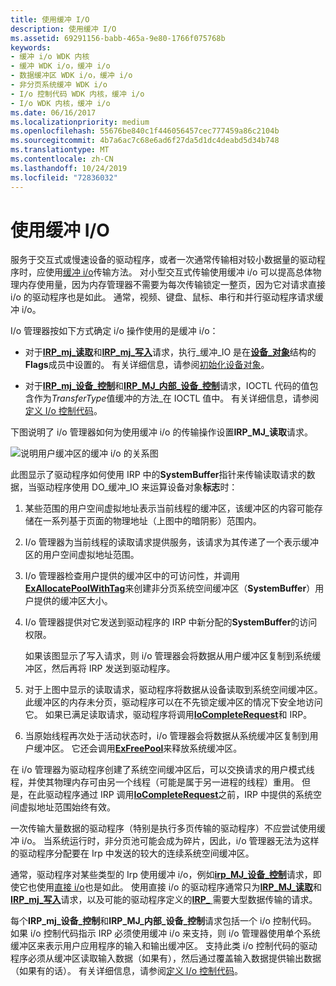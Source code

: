 ```yaml
---
title: 使用缓冲 I/O
description: 使用缓冲 I/O
ms.assetid: 69291156-babb-465a-9e80-1766f075768b
keywords:
- 缓冲 i/o WDK 内核
- 缓冲 WDK i/o，缓冲 i/o
- 数据缓冲区 WDK i/o，缓冲 i/o
- 非分页系统缓冲 WDK i/o
- I/o 控制代码 WDK 内核，缓冲 i/o
- I/o WDK 内核，缓冲 i/o
ms.date: 06/16/2017
ms.localizationpriority: medium
ms.openlocfilehash: 55676be840c1f446056457cec777459a86c2104b
ms.sourcegitcommit: 4b7a6ac7c68e6ad6f27da5d1dc4deabd5d34b748
ms.translationtype: MT
ms.contentlocale: zh-CN
ms.lasthandoff: 10/24/2019
ms.locfileid: "72836032"
---
```

# <a name="using-buffered-io"></a>使用缓冲 I/O





服务于交互式或慢速设备的驱动程序，或者一次通常传输相对较小数据量的驱动程序时，应使用[缓冲 i/o](methods-for-accessing-data-buffers.md)传输方法。 对小型交互式传输使用缓冲 i/o 可以提高总体物理内存使用量，因为内存管理器不需要为每次传输锁定一整页，因为它对请求直接 i/o 的驱动程序也是如此。 通常，视频、键盘、鼠标、串行和并行驱动程序请求缓冲 i/o。

I/o 管理器按如下方式确定 i/o 操作使用的是缓冲 i/o：

-   对于[**IRP\_mj\_读取**](https://docs.microsoft.com/windows-hardware/drivers/kernel/irp-mj-read)和[**IRP\_mj\_写入**](https://docs.microsoft.com/windows-hardware/drivers/kernel/irp-mj-write)请求，执行\_缓冲\_IO 是在[**设备\_对象**](https://docs.microsoft.com/windows-hardware/drivers/ddi/wdm/ns-wdm-_device_object)结构的**Flags**成员中设置的。 有关详细信息，请参阅[初始化设备对象](initializing-a-device-object.md)。

-   对于[**IRP\_mj\_设备\_控制**](https://docs.microsoft.com/windows-hardware/drivers/kernel/irp-mj-device-control)和[**IRP\_MJ\_内部\_设备\_控制**](https://docs.microsoft.com/windows-hardware/drivers/kernel/irp-mj-internal-device-control)请求，IOCTL 代码的值包含作为*TransferType*值缓冲的方法\_在 IOCTL 值中。 有关详细信息，请参阅[定义 I/o 控制代码](defining-i-o-control-codes.md)。

下图说明了 i/o 管理器如何为使用缓冲 i/o 的传输操作设置**IRP\_MJ\_读取**请求。

![说明用户缓冲区的缓冲 i/o 的关系图](images/3mdlbffr.png)

此图显示了驱动程序如何使用 IRP 中的**SystemBuffer**指针来传输读取请求的数据，当驱动程序使用 DO\_缓冲\_IO 来运算设备对象**标志**时：

1.  某些范围的用户空间虚拟地址表示当前线程的缓冲区，该缓冲区的内容可能存储在一系列基于页面的物理地址（上图中的暗阴影）范围内。

2.  I/o 管理器为当前线程的读取请求提供服务，该请求为其传递了一个表示缓冲区的用户空间虚拟地址范围。

3.  I/o 管理器检查用户提供的缓冲区中的可访问性，并调用[**ExAllocatePoolWithTag**](https://docs.microsoft.com/windows-hardware/drivers/ddi/wdm/nf-wdm-exallocatepoolwithtag)来创建非分页系统空间缓冲区（**SystemBuffer**）用户提供的缓冲区大小。

4.  I/o 管理器提供对它发送到驱动程序的 IRP 中新分配的**SystemBuffer**的访问权限。

    如果该图显示了写入请求，则 i/o 管理器会将数据从用户缓冲区复制到系统缓冲区，然后再将 IRP 发送到驱动程序。

5.  对于上图中显示的读取请求，驱动程序将数据从设备读取到系统空间缓冲区。 此缓冲区的内存未分页，驱动程序可以在不先锁定缓冲区的情况下安全地访问它。 如果已满足读取请求，驱动程序将调用[**IoCompleteRequest**](https://docs.microsoft.com/windows-hardware/drivers/ddi/wdm/nf-wdm-iocompleterequest)和 IRP。

6.  当原始线程再次处于活动状态时，i/o 管理器会将数据从系统缓冲区复制到用户缓冲区。 它还会调用[**ExFreePool**](https://docs.microsoft.com/windows-hardware/drivers/ddi/ntddk/nf-ntddk-exfreepool)来释放系统缓冲区。

在 i/o 管理器为驱动程序创建了系统空间缓冲区后，可以交换请求的用户模式线程，并使其物理内存可由另一个线程（可能是属于另一进程的线程）重用。 但是，在此驱动程序通过 IRP 调用[**IoCompleteRequest**](https://docs.microsoft.com/windows-hardware/drivers/ddi/wdm/nf-wdm-iocompleterequest)之前，IRP 中提供的系统空间虚拟地址范围始终有效。

一次传输大量数据的驱动程序（特别是执行多页传输的驱动程序）不应尝试使用缓冲 i/o。 当系统运行时，非分页池可能会成为碎片，因此，i/o 管理器无法为这样的驱动程序分配要在 Irp 中发送的较大的连续系统空间缓冲区。

通常，驱动程序对某些类型的 Irp 使用缓冲 i/o，例如[**irp\_MJ\_设备\_控制**](https://docs.microsoft.com/windows-hardware/drivers/kernel/irp-mj-device-control)请求，即使它也使用[直接 i/o](methods-for-accessing-data-buffers.md)也是如此。 使用直接 i/o 的驱动程序通常只为[**IRP\_MJ\_读取**](https://docs.microsoft.com/windows-hardware/drivers/kernel/irp-mj-read)和[**IRP\_mj\_写入**](https://docs.microsoft.com/windows-hardware/drivers/kernel/irp-mj-write)请求，以及可能的驱动程序定义的[**IRP\_** ](https://docs.microsoft.com/windows-hardware/drivers/kernel/irp-mj-internal-device-control)需要大型数据传输的请求。

每个**IRP\_mj\_设备\_控制**和**IRP\_MJ\_内部\_设备\_控制**请求包括一个 i/o 控制代码。 如果 i/o 控制代码指示 IRP 必须使用缓冲 i/o 来支持，则 i/o 管理器使用单个系统缓冲区来表示用户应用程序的输入和输出缓冲区。 支持此类 i/o 控制代码的驱动程序必须从缓冲区读取输入数据（如果有），然后通过覆盖输入数据提供输出数据（如果有的话）。 有关详细信息，请参阅[定义 I/o 控制代码](defining-i-o-control-codes.md)。

 

 




